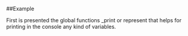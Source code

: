 
<!---
FrozenIsBool True
-->

##Example

First is presented the global functions _print or represent that helps for printing
in the console any kind of variables.